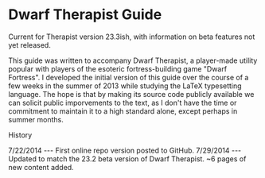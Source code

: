 Dwarf Therapist Guide
========

Current for Therapist version 23.3ish, with information on beta features not yet released.

This guide was written to accompany Dwarf Therapist, a player-made utility popular with players of the esoteric fortress-building game "Dwarf Fortress". I developed the initial version of this guide over the course of a few weeks in the summer of 2013 while studying the LaTeX typesetting language. The hope is that by making its source code publicly available we can solicit public imporvements to the text, as I don't have the time or commitment to maintain it to a high standard alone, except perhaps in summer months.

History

7/22/2014 --- First online repo version posted to GitHub.
7/29/2014 --- Updated to match the 23.2 beta version of Dwarf Therapist. ~6 pages of new content added.
